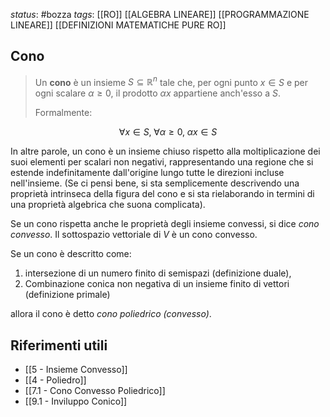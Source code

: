 *status*: #bozza
*tags*:  [[RO]] [[ALGEBRA LINEARE]] [[PROGRAMMAZIONE LINEARE]] [[DEFINIZIONI MATEMATICHE PURE RO]]

## Cono

>Un **cono** è un insieme $S \subseteq \mathbb{R}^n$ tale che, per ogni punto $x \in S$ e per ogni scalare $\alpha \geq 0$, il prodotto $\alpha x$ appartiene anch'esso a $S$. 
>
>Formalmente:

$$\forall x \in S, \; \forall \alpha \geq 0, \; \alpha x \in S$$

In altre parole, un cono è un insieme chiuso rispetto alla moltiplicazione dei suoi elementi per scalari non negativi, rappresentando una regione che si estende indefinitamente dall'origine lungo tutte le direzioni incluse nell'insieme. (Se ci pensi bene, si sta semplicemente descrivendo una proprietà intrinseca della figura del cono e si sta rielaborando in termini di una proprietà algebrica che suona complicata).

Se un cono rispetta anche le proprietà degli insieme convessi, si dice *cono convesso*. Il sottospazio vettoriale di $V$ è un cono convesso.

Se un cono è descritto come:
1. intersezione di un numero finito di semispazi (definizione duale),
2. Combinazione conica non negativa di un insieme finito di vettori (definizione primale)

allora il cono è detto *cono poliedrico (convesso)*.
## Riferimenti utili

* [[5 - Insieme Convesso]]
* [[4 - Poliedro]]
* [[7.1 - Cono Convesso Poliedrico]]
* [[9.1 - Inviluppo Conico]]